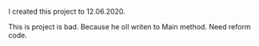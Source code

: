I created this project to 12.06.2020.

This  is project is bad. Because he oll writen to Main method.
Need reform code.
